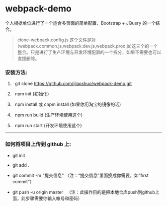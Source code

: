 # webpack-demo
个人根据单位进行了一个适合多页面的简单配置，Bootstrap + JQuery 的一个结合。

> clone-webpack.config.js 这个文件是对(webpack.common.js,webpack.dev.js,webpack.prod.js)这三个的一个整合。只是进行了生产环境与开发环境配置的一个拆分，如果不需要也可以直接删除。

### 安装方法:
1.   git clone https://github.com/jilaoshuo/webpack-demo.git

2.   npm init (初始化)

3.   npm install 或 cnpm install (如果你用淘宝的镜像的话)

4.   npm run build (生产环境使用这个)

5.   npm run start (开发环境使用这个)

------------------------------------------

### 如何将项目上传到 github 上:
*   git init

*   git add .

*   git commit  -m  "提交信息"  （注：“提交信息”里面换成你需要，如“first commit”）

*   git push -u origin master   （注：此操作目的是把本地仓库push到github上面，此步骤需要你输入帐号和密码）
